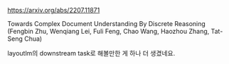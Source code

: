 https://arxiv.org/abs/2207.11871

Towards Complex Document Understanding By Discrete Reasoning (Fengbin Zhu, Wenqiang Lei, Fuli Feng, Chao Wang, Haozhou Zhang, Tat-Seng Chua)

layoutlm의 downstream task로 해볼만한 게 하나 더 생겼네요.